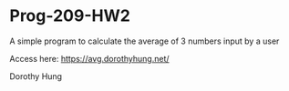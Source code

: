 # Prog-209-HW2
A simple program to calculate the average of 3 numbers input by a user

Access here: https://avg.dorothyhung.net/

Dorothy Hung
